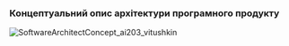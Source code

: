 ### Концептуальний опис архітектури програмного продукту

![SoftwareArchitectConcept_ai203_vitushkin](https://user-images.githubusercontent.com/104919871/193307049-3417e05c-95e5-4d4e-8f85-4ffe5cea4d9d.jpg)
